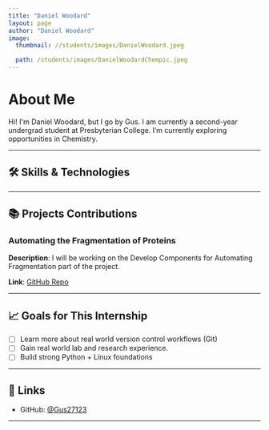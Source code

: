 ```yaml
---
title: "Daniel Woodard"
layout: page
author: "Daniel Woodard"
image:
  thumbnail: //students/images/DanielWoodard.jpeg

  path: /students/images/DanielWoodardChempic.jpeg
---
```


# About Me

Hi! I'm Daniel Woodard, but I go by Gus. I am currently a second-year undergrad student at Presbyterian College. I’m currently exploring opportunities in Chemistry.

---

## 🛠 Skills & Technologies



---

## 📚 Projects Contributions

### Automating the Fragmentation of Proteins

**Description**: I will be working on the Develop Components for Automating Fragmentation part of the project. 

**Link**: [GitHub Repo](https://github.com/yGus27123/project)

---

## 📈 Goals for This Internship

- [ ] Learn more about real world version control workflows (Git)
- [ ] Gain real world lab and research experience. 
- [ ] Build strong Python + Linux foundations

---

## 🔗 Links

- GitHub: [@Gus27123](https://github.com/Gus27123)


---
